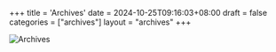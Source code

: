 +++
title = 'Archives'
date = 2024-10-25T09:16:03+08:00
draft = false
categories = ["archives"]
layout = "archives"
+++

![Archives](/images/archives.jpeg)